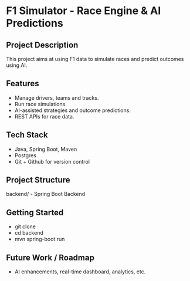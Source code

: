 # F1 Simulator - Race Engine & AI Predictions

## Project Description
This project aims at using F1 data to simulate races and predict outcomes using AI.

## Features
- Manage drivers, teams and tracks.
- Run race simulations.
- AI-assisted strategies and outcome predictions.
- REST APIs for race data.

## Tech Stack
- Java, Spring Boot, Maven
- Postgres
- Git + Github for version control

## Project Structure
backend/ - Spring Boot Backend

## Getting Started
- git clone <repo-url>
- cd backend
- mvn spring-boot:run

## Future Work / Roadmap
- AI enhancements, real-time dashboard, analytics, etc.



